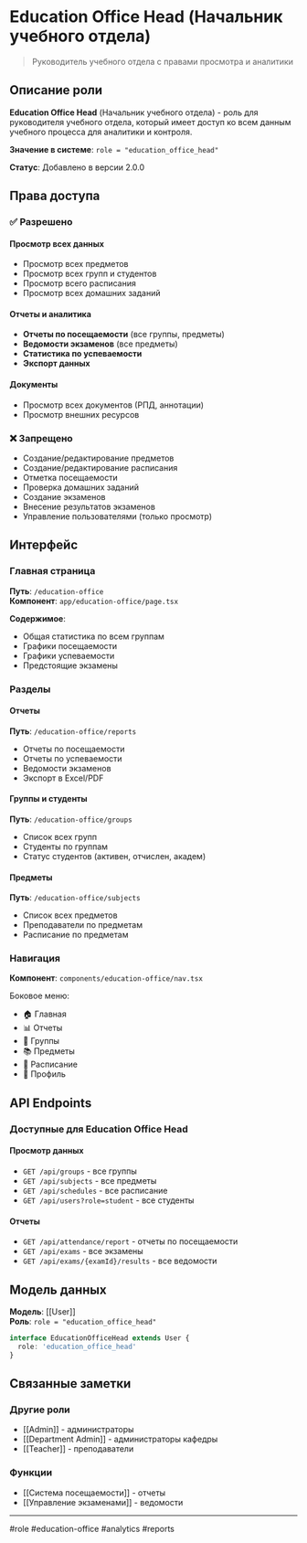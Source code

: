 # Education Office Head (Начальник учебного отдела)

> Руководитель учебного отдела с правами просмотра и аналитики

## Описание роли

**Education Office Head** (Начальник учебного отдела) - роль для руководителя учебного отдела, который имеет доступ ко всем данным учебного процесса для аналитики и контроля.

**Значение в системе**: `role = "education_office_head"`

**Статус**: Добавлено в версии 2.0.0

## Права доступа

### ✅ Разрешено

#### Просмотр всех данных
- Просмотр всех предметов
- Просмотр всех групп и студентов
- Просмотр всего расписания
- Просмотр всех домашних заданий

#### Отчеты и аналитика
- **Отчеты по посещаемости** (все группы, предметы)
- **Ведомости экзаменов** (все предметы)
- **Статистика по успеваемости**
- **Экспорт данных**

#### Документы
- Просмотр всех документов (РПД, аннотации)
- Просмотр внешних ресурсов

### ❌ Запрещено

- Создание/редактирование предметов
- Создание/редактирование расписания
- Отметка посещаемости
- Проверка домашних заданий
- Создание экзаменов
- Внесение результатов экзаменов
- Управление пользователями (только просмотр)

## Интерфейс

### Главная страница
**Путь**: `/education-office`  
**Компонент**: `app/education-office/page.tsx`

**Содержимое**:
- Общая статистика по всем группам
- Графики посещаемости
- Графики успеваемости
- Предстоящие экзамены

### Разделы

#### Отчеты
**Путь**: `/education-office/reports`

- Отчеты по посещаемости
- Отчеты по успеваемости
- Ведомости экзаменов
- Экспорт в Excel/PDF

#### Группы и студенты
**Путь**: `/education-office/groups`

- Список всех групп
- Студенты по группам
- Статус студентов (активен, отчислен, академ)

#### Предметы
**Путь**: `/education-office/subjects`

- Список всех предметов
- Преподаватели по предметам
- Расписание по предметам

### Навигация
**Компонент**: `components/education-office/nav.tsx`

Боковое меню:
- 🏠 Главная
- 📊 Отчеты
- 👥 Группы
- 📚 Предметы
- 📅 Расписание
- 👤 Профиль

## API Endpoints

### Доступные для Education Office Head

#### Просмотр данных
- `GET /api/groups` - все группы
- `GET /api/subjects` - все предметы
- `GET /api/schedules` - все расписание
- `GET /api/users?role=student` - все студенты

#### Отчеты
- `GET /api/attendance/report` - отчеты по посещаемости
- `GET /api/exams` - все экзамены
- `GET /api/exams/{examId}/results` - все ведомости

## Модель данных

**Модель**: [[User]]  
**Роль**: `role = "education_office_head"`

```typescript
interface EducationOfficeHead extends User {
  role: 'education_office_head'
}
```

## Связанные заметки

### Другие роли
- [[Admin]] - администраторы
- [[Department Admin]] - администраторы кафедры
- [[Teacher]] - преподаватели

### Функции
- [[Система посещаемости]] - отчеты
- [[Управление экзаменами]] - ведомости

---

#role #education-office #analytics #reports


